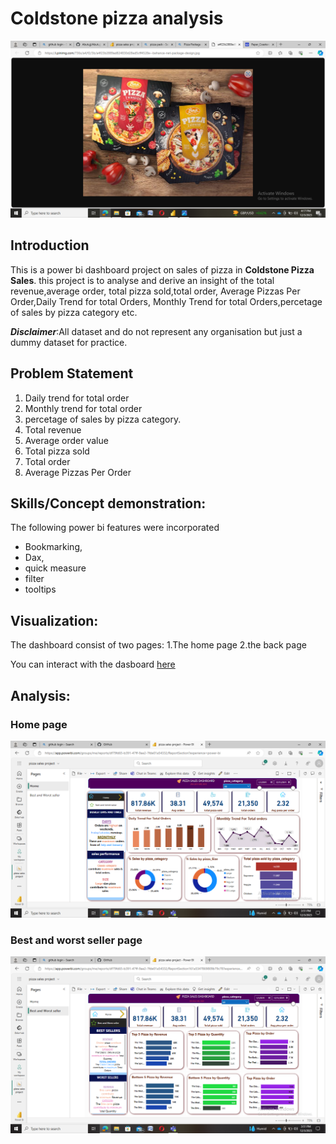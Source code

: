 # Coldstone pizza analysis

![](https://github.com/Abutujj/pizza-sales-dashboard-project/blob/main/pizzacover.png)

## Introduction
This is a power bi dashboard project on sales of pizza in **Coldstone Pizza Sales**.
this project is to analyse and derive an insight of the total revenue,average order,
total pizza sold,total order, Average Pizzas Per Order,Daily Trend for total Orders,
Monthly Trend for total Orders,percetage of sales by pizza category etc.

**_Disclaimer_**:All dataset and do not represent any organisation but just a dummy 
dataset for practice.

## Problem Statement
1. Daily trend for total order
2. Monthly trend for total order
3. percetage of sales by pizza category.
4. Total revenue
5. Average order value
6. Total pizza sold
7. Total order
8. Average Pizzas Per Order

## Skills/Concept demonstration:
The following power bi features were incorporated
- Bookmarking,
- Dax,
- quick measure
- filter
- tooltips

## Visualization:
The dashboard consist of two pages:
1.The home page
2.the back page

You can interact with the dasboard [here](https://app.powerbi.com/groups/me/reports/df79fd65-b391-47ff-9ae2-7fde01a54332/ReportSection161a5347869809b79c78?experience=power-bi)

## Analysis:

### Home page

![](https://github.com/Abutujj/pizza-sales-dashboard-project/blob/main/homepage.png)

### Best and worst seller page

![](https://github.com/Abutujj/pizza-sales-dashboard-project/blob/main/backpage.png)
